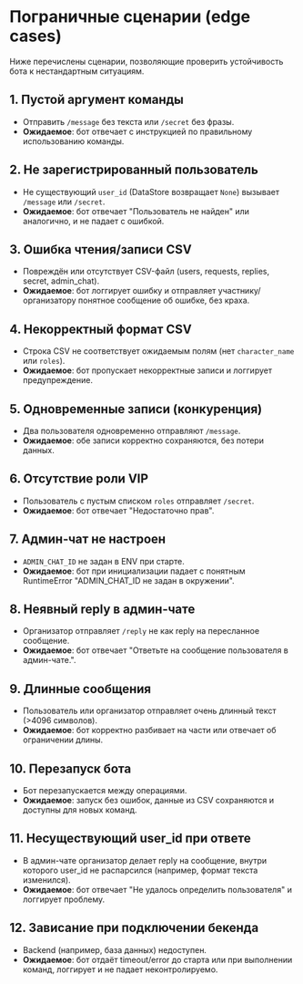 # Пограничные сценарии (edge cases)

Ниже перечислены сценарии, позволяющие проверить устойчивость бота к нестандартным ситуациям.

## 1. Пустой аргумент команды

- Отправить `/message` без текста или `/secret` без фразы.
- **Ожидаемое**: бот отвечает с инструкцией по правильному использованию команды.

## 2. Не зарегистрированный пользователь

- Не существующий `user_id` (DataStore возвращает `None`) вызывает `/message` или `/secret`.
- **Ожидаемое**: бот отвечает "Пользователь не найден" или аналогично, и не падает с ошибкой.

## 3. Ошибка чтения/записи CSV

- Повреждён или отсутствует CSV-файл (users, requests, replies, secret, admin_chat).
- **Ожидаемое**: бот логгирует ошибку и отправляет участнику/организатору понятное сообщение об ошибке, без краха.

## 4. Некорректный формат CSV

- Строка CSV не соответствует ожидаемым полям (нет `character_name` или `roles`).
- **Ожидаемое**: бот пропускает некорректные записи и логгирует предупреждение.

## 5. Одновременные записи (конкуренция)

- Два пользователя одновременно отправляют `/message`.
- **Ожидаемое**: обе записи корректно сохраняются, без потери данных.

## 6. Отсутствие роли VIP

- Пользователь с пустым списком `roles` отправляет `/secret`.
- **Ожидаемое**: бот отвечает "Недостаточно прав".

## 7. Админ‑чат не настроен

- `ADMIN_CHAT_ID` не задан в ENV при старте.
- **Ожидаемое**: бот при инициализации падает с понятным RuntimeError "ADMIN_CHAT_ID не задан в окружении".

## 8. Неявный reply в админ-чате

- Организатор отправляет `/reply` не как reply на пересланное сообщение.
- **Ожидаемое**: бот отвечает "Ответьте на сообщение пользователя в админ-чате.".

## 9. Длинные сообщения

- Пользователь или организатор отправляет очень длинный текст (>4096 символов).
- **Ожидаемое**: бот корректно разбивает на части или отвечает об ограничении длины.

## 10. Перезапуск бота

- Бот перезапускается между операциями.
- **Ожидаемое**: запуск без ошибок, данные из CSV сохраняются и доступны для новых команд.

## 11. Несуществующий user_id при ответе

- В админ-чате организатор делает reply на сообщение, внутри которого user_id не распарсился (например, формат текста изменился).
- **Ожидаемое**: бот отвечает "Не удалось определить пользователя" и логгирует проблему.

## 12. Зависание при подключении бекенда

- Backend (например, база данных) недоступен.
- **Ожидаемое**: бот отдаёт timeout/error до старта или при выполнении команд, логгирует и не падает неконтролируемо.

